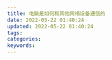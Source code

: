 ```yaml
---
title: 电脑是如何和其他网络设备通信的
date: 2022-05-22 01:40:24
updated: 2022-05-22 01:40:24
tags:
categories:
keywords:
---
```

